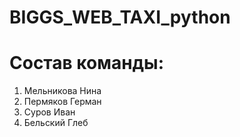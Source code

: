 # BIGGS_WEB_TAXI_python

# Состав команды:
1. Мельникова Нина 
2. Пермяков Герман
3. Суров Иван
4. Бельский Глеб
